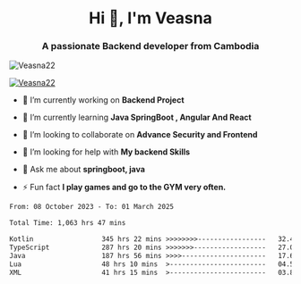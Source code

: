 <h1 align="center">Hi 👋, I'm Veasna</h1>
<h3 align="center">A passionate Backend developer from Cambodia</h3>

<p align="left"> <img src="https://komarev.com/ghpvc/?username=Veasna22&label=Profile%20views&color=0e75b6&style=flat" alt="Veasna22" /> </p>

<p align="left"> <a href="https://github.com/ryo-ma/github-profile-trophy"><img src="https://github-profile-trophy.vercel.app/?username=veasna22&theme=dracula" alt="Veasna22" /></a> </p>

- 🔭 I’m currently working on **Backend Project**

- 🌱 I’m currently learning **Java SpringBoot , Angular And React**

- 👯 I’m looking to collaborate on **Advance Security and Frontend**

- 🤝 I’m looking for help with **My backend Skills**

- 💬 Ask me about **springboot, java**

- ⚡ Fun fact **I play games and go to the GYM very often.**

<!--START_SECTION:waka-->

```txt
From: 08 October 2023 - To: 01 March 2025

Total Time: 1,063 hrs 47 mins

Kotlin                 345 hrs 22 mins >>>>>>>>-----------------   32.47 %
TypeScript             287 hrs 20 mins >>>>>>>------------------   27.01 %
Java                   187 hrs 56 mins >>>>---------------------   17.67 %
Lua                    48 hrs 10 mins  >------------------------   04.53 %
XML                    41 hrs 15 mins  >------------------------   03.88 %
```

<!--END_SECTION:waka-->
